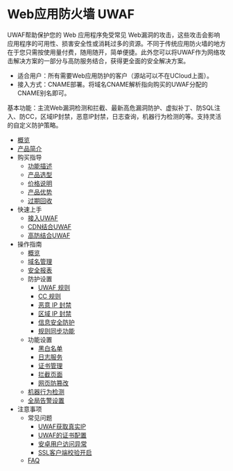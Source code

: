 # Web应用防火墙 UWAF

UWAF帮助保护您的 Web 应用程序免受常见 Web漏洞的攻击，这些攻击会影响应用程序的可用性、损害安全性或消耗过多的资源。不同于传统应用防火墙的地方在于您只需按使用量付费，随用随开，简单便捷。此外您可以将UWAF作为网络攻击解决方案的一部分与高防服务结合，获得更全面的安全解决方案。

* 适合用户：所有需要Web应用防护的客户（源站可以不在UCloud上面）。
* 接入方式：CNAME部署。将域名CNAME解析指向购买的UWAF分配的CNAME别名即可。

基本功能：主流Web漏洞检测和拦截、最新高危漏洞防护、虚拟补丁、防SQL注入、防CC，区域IP封禁，恶意IP封禁，日志查询，机器行为检测的等。支持灵活的自定义防护策略。

* [概览](/uewaf/README)
* [产品简介](/uewaf/0_concepts/00_overview)
* 购买指导
    * [功能描述](/uewaf/1_product/10_funtion)
    * [产品选型](/uewaf/1_product/11_choose)
    * [价格说明](/uewaf/1_product/12_price)
    * [产品优势](/uewaf/1_product/13_battle)
    * [过期回收](/uewaf/1_product/14_expire)
* 快速上手
    * [接入UWAF](/uewaf/2_common/20_fst)
    * [CDN结合UWAF](/uewaf/2_common/21_cdn)
    * [高防结合UWAF](/uewaf/2_common/22_ads)
* 操作指南
    * [概览](/uewaf/3_opintro/30_info)
    * [域名管理](/uewaf/3_opintro/31_domain)
    * [安全报表](/uewaf/3_opintro/32_report)
    * 防护设置
        * [UWAF 规则](/uewaf/3_opintro/33_rules/330_wrule)
        * [CC 规则](/uewaf/3_opintro/33_rules/331_ccrule)
        * [恶意 IP 封禁](/uewaf/3_opintro/33_rules/332_auto)
        * [区域 IP 封禁](/uewaf/3_opintro/33_rules/333_area)
        * [信息安全防护](/uewaf/3_opintro/33_rules/334_smsg)
        * [规则同步功能](/uewaf/3_opintro/33_rules/335_synrule)
    * 功能设置
        * [黑白名单](/uewaf/3_opintro/34_func/340_bwlist)
        * [日志服务](/uewaf/3_opintro/34_func/341_srlogs)
        * [证书管理](/uewaf/3_opintro/34_func/343_cert)
        * [拦截页面](/uewaf/3_opintro/34_func/344_page)
        * [网页防篡改](/uewaf/3_opintro/34_func/342_tamper)
    * [机器行为检测](/uewaf/3_opintro/35_bot)
    * [全局告警设置](/uewaf/3_opintro/36_alert)
* 注意事项
    * 常见问题
        * [UWAF获取真实IP](/uewaf/4_problem/40_ques)
        * [UWAF的证书配置](/uewaf/4_problem/41_ssl/410_ssl)
        * [安卓用户访问异常](/uewaf/4_problem/41_ssl/411_ssl)
        * [SSL客户端校验开启](/uewaf/4_problem/41_ssl/412_ssl)
    * [FAQ](/uewaf/4_problem/43_warning)
    
    
    
